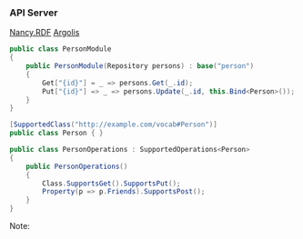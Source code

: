 ### API Server

<a href="https://github.com/wikibus/nancy.rdf"><i class="fa fa-github"></i> Nancy.RDF</a>
<a href="https://github.com/wikibus/argolis"><i class="fa fa-github"></i> Argolis</a>

``` csharp
public class PersonModule
{
    public PersonModule(Repository persons) : base("person")
    {
        Get["{id}"] = _ => persons.Get(_.id);
        Put["{id}"] => _ => persons.Update(_.id, this.Bind<Person>());
    }
}
```

``` csharp
[SupportedClass("http://example.com/vocab#Person")]
public class Person { }
```

``` csharp
public class PersonOperations : SupportedOperations<Person>
{
    public PersonOperations()
    {
        Class.SupportsGet().SupportsPut();
        Property(p => p.Friends).SupportsPost();
    }
}
```

Note:

